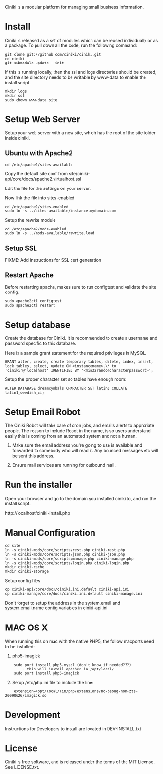 Ciniki is a modular platform for managing small business information.

Install
=======
Ciniki is released as a set of modules which can be reused individually or as a package.
To pull down all the code, run the following command:

```
git clone git://github.com/ciniki/ciniki.git
cd ciniki
git submodule update --init
```

If this is running locally, then the ssl and logs directories should be created, and
the site directory needs to be writable by www-data to enable the install script.
```
mkdir logs
mkdir ssl
sudo chown www-data site
```


Setup Web Server
================
Setup your web server with a new site, which has the root of the site folder inside ciniki.

Ubuntu with Apache2
-------------------
```
cd /etc/apache2/sites-available
```

Copy the default site conf from site/ciniki-api/core/docs/apache2.virtualhost.ssl

Edit the file for the settings on your server.

Now link the file into sites-enabled
```
cd /etc/apache2/sites-enabled
sudo ln -s ../sites-available/instance.mydomain.com
```

Setup the rewrite module
```
cd /etc/apache2/mods-enabled
sudo ln -s ../mods-available/rewrite.load
```

Setup SSL
---------
FIXME: Add instructions for SSL cert generation

Restart Apache
--------------
Before restarting apache, makes sure to run configtest and validate the site config.
```
sudo apache2ctl configtest
sudo apache2ctl restart
```

Setup database
==============
Create the database for Ciniki.  It is recommended to create a username and password
specific to this database.  

Here is a sample grant statement for the required privileges in MySQL.

```
GRANT alter, create, create temporary tables, delete, index, insert, lock tables, select, update ON <instancename>.\* to 'ciniki'@'localhost' IDENTIFIED BY '<min32randomcharacterpassword>';
```

Setup the proper character set so tables have enough room:

```
ALTER DATABASE dreamcymbals CHARACTER SET latin1 COLLATE latin1_swedish_ci;
```


Setup Email Robot
=================
The Ciniki Robot will take care of cron jobs, and emails alerts to approriate people.
The reason to include Robot in the name, is so users understand easily this is coming
from an automated system and not a human.

1. Make sure the email address you're going to use is available and forwarded to 
   somebody who will read it.  Any bounced messages etc will be sent this address.

2. Ensure mail services are running for outbound mail.


Run the installer
=================
Open your browser and go to the domain you installed ciniki to, and run the install script.

http://localhost/ciniki-install.php



Manual Configuration
====================

```
cd site
ln -s ciniki-mods/core/scripts/rest.php ciniki-rest.php
ln -s ciniki-mods/core/scripts/json.php ciniki-json.php
ln -s ciniki-mods/core/scripts/manage.php ciniki-manage.php
ln -s ciniki-mods/core/scripts/login.php ciniki-login.php
mkdir ciniki-cache
mkdir ciniki-storage
```

Setup config files
```
cp ciniki-api/core/docs/ciniki.ini.default ciniki-api.ini
cp ciniki-manage/core/docs/ciniki.ini.default ciniki-manage.ini
```

Don't forget to setup the address in the system.email and system.email.name config variables in ciniki-api.ini



MAC OS X
========
When running this on mac with the native PHP5, the follow macports need to be installed:

1. php5-imagick
```
	sudo port install php5-mysql (don't know if needed???)
		- this will install apache2 in /opt/local/
	sudo port install php5-imagick
```

2. Setup /etc/php.ini file to include the line:
```
	extension=/opt/local/lib/php/extensions/no-debug-non-zts-20090626/imagick.so
```


Development
===========
Instructions for Developers to install are located in DEV-INSTALL.txt



License
=======
Ciniki is free software, and is released under the terms of the MIT License. See LICENSE.txt.
